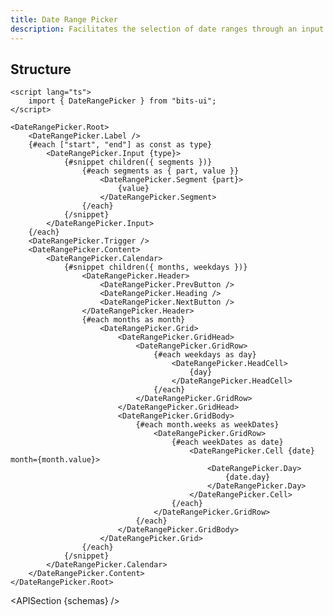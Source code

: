 ```yaml
---
title: Date Range Picker
description: Facilitates the selection of date ranges through an input and calendar-based interface.
---
```


<script>
	import { APISection, ComponentPreview, DateRangePickerDemo } from '$lib/components/index.js'
	export let schemas;
</script>

<ComponentPreview name="date-range-picker-demo" comp="Date Range Picker">

<DateRangePickerDemo slot="preview" />

</ComponentPreview>

## Structure

```svelte
<script lang="ts">
	import { DateRangePicker } from "bits-ui";
</script>

<DateRangePicker.Root>
	<DateRangePicker.Label />
	{#each ["start", "end"] as const as type}
		<DateRangePicker.Input {type}>
			{#snippet children({ segments })}
				{#each segments as { part, value }}
					<DateRangePicker.Segment {part}>
						{value}
					</DateRangePicker.Segment>
				{/each}
			{/snippet}
		</DateRangePicker.Input>
	{/each}
	<DateRangePicker.Trigger />
	<DateRangePicker.Content>
		<DateRangePicker.Calendar>
			{#snippet children({ months, weekdays })}
				<DateRangePicker.Header>
					<DateRangePicker.PrevButton />
					<DateRangePicker.Heading />
					<DateRangePicker.NextButton />
				</DateRangePicker.Header>
				{#each months as month}
					<DateRangePicker.Grid>
						<DateRangePicker.GridHead>
							<DateRangePicker.GridRow>
								{#each weekdays as day}
									<DateRangePicker.HeadCell>
										{day}
									</DateRangePicker.HeadCell>
								{/each}
							</DateRangePicker.GridRow>
						</DateRangePicker.GridHead>
						<DateRangePicker.GridBody>
							{#each month.weeks as weekDates}
								<DateRangePicker.GridRow>
									{#each weekDates as date}
										<DateRangePicker.Cell {date} month={month.value}>
											<DateRangePicker.Day>
												{date.day}
											</DateRangePicker.Day>
										</DateRangePicker.Cell>
									{/each}
								</DateRangePicker.GridRow>
							{/each}
						</DateRangePicker.GridBody>
					</DateRangePicker.Grid>
				{/each}
			{/snippet}
		</DateRangePicker.Calendar>
	</DateRangePicker.Content>
</DateRangePicker.Root>
```

<APISection {schemas} />
